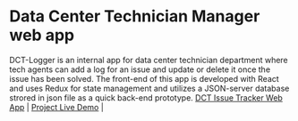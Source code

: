 # Data Center Technician Manager web app

DCT-Logger is an internal app for data center technician department where tech agents can add a log for an issue and update or delete it once the issue has been solved. The front-end of this app is developed with React and uses Redux for state management and utilizes a JSON-server database strored in json file as a quick back-end prototype. [DCT Issue Tracker Web App](https://dct-issue-tracker.netlify.app/)       | [Project Live Demo](https://dct-issue-tracker.netlify.app/)  |





